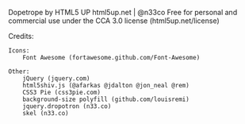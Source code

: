 Dopetrope by HTML5 UP
html5up.net | @n33co
Free for personal and commercial use under the CCA 3.0 license (html5up.net/license)

Credits:

	Icons:
		Font Awesome (fortawesome.github.com/Font-Awesome)
	
	Other:
		jQuery (jquery.com)
		html5shiv.js (@afarkas @jdalton @jon_neal @rem)
		CSS3 Pie (css3pie.com)
		background-size polyfill (github.com/louisremi)
		jquery.dropotron (n33.co)
		skel (n33.co)
